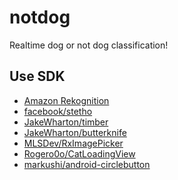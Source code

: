 notdog
==================

Realtime dog or not dog classification!


## Use SDK
-  [Amazon Rekognition](https://aws.amazon.com/rekognition/)
-  [facebook/stetho](https://github.com/facebook/stetho)
-  [JakeWharton/timber](https://github.com/JakeWharton/timber)
-  [JakeWharton/butterknife](https://github.com/JakeWharton/butterknife)
-  [MLSDev/RxImagePicker](https://github.com/MLSDev/RxImagePicker)
-  [Rogero0o/CatLoadingView](https://github.com/Rogero0o/CatLoadingView/tree/master/catloadinglibrary)
-  [markushi/android-circlebutton](https://github.com/markushi/android-circlebutton)
